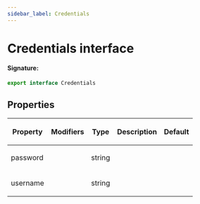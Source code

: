 ```yaml
---
sidebar_label: Credentials
---
```


# Credentials interface

#### Signature:

```typescript
export interface Credentials
```

## Properties

<table><thead><tr><th>

Property

</th><th>

Modifiers

</th><th>

Type

</th><th>

Description

</th><th>

Default

</th></tr></thead>
<tbody><tr><td>

<p id="password">password</p>

</td><td>

</td><td>

string

</td><td>

</td><td>

</td></tr>
<tr><td>

<p id="username">username</p>

</td><td>

</td><td>

string

</td><td>

</td><td>

</td></tr>
</tbody></table>
